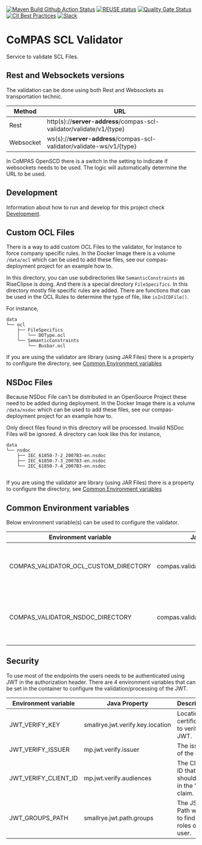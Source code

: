 <!--
SPDX-FileCopyrightText: 2022 Alliander N.V.

SPDX-License-Identifier: Apache-2.0
-->

[![Maven Build Github Action Status](<https://img.shields.io/github/workflow/status/com-pas/compas-scl-validator/Build%20Project?logo=GitHub>)](https://github.com/com-pas/compas-scl-validator/actions?query=workflow%3A%22Build+Project%22)
[![REUSE status](https://api.reuse.software/badge/github.com/com-pas/compas-scl-validator)](https://api.reuse.software/info/github.com/com-pas/compas-scl-validator)
[![Quality Gate Status](https://sonarcloud.io/api/project_badges/measure?project=com-pas_compas-scl-validator&metric=alert_status)](https://sonarcloud.io/dashboard?id=com-pas_compas-scl-validator)
[![CII Best Practices](https://bestpractices.coreinfrastructure.org/projects/5925/badge)](https://bestpractices.coreinfrastructure.org/projects/5925)
[![Slack](https://raw.githubusercontent.com/com-pas/compas-architecture/master/public/LFEnergy-slack.svg)](http://lfenergy.slack.com/)

# CoMPAS SCL Validator

Service to validate SCL Files.

## Rest and Websockets versions

The validation can be done using both Rest and Websockets as transportation technic.

| Method    | URL                                                                   |
|-----------|-----------------------------------------------------------------------|
| Rest      | http(s)://**server-address**/compas-scl-validator/validate/v1/{type}  |
| Websocket | ws(s)://**server-address**/compas-scl-validator/validate-ws/v1/{type} |

In CoMPAS OpenSCD there is a switch in the setting to indicate if websockets needs to be used. The logic will
automatically determine the URL to be used.

## Development

Information about how to run and develop for this project check [Development](DEVELOPMENT.md).

## Custom OCL Files

There is a way to add custom OCL Files to the validator, for instance to force company specific rules. In the Docker
Image there is a volume `/data/ocl` which can be used to add these files, see our compas-deployment project for an
example how to.

In this directory, you can use subdirectories like `SemanticConstraints` as RiseClipse is doing. And there is a special
directory `FileSpecifics`. In this directory mostly file specific rules are added. There are functions that can be used
in the OCL Rules to determine the type of file, like `isInICDFile()`.

For instance,

```
data
└── ocl
    ├── FileSpecifics
    │   └── DOType.ocl
    └── SemanticConstraints
        └── Busbar.ocl
```

If you are using the validator are library (using JAR Files) there is a property to configure the directory, see
[Common Environment variables](#common-environment-variables)

## NSDoc Files

Because NSDoc File can't be distributed in an OpenSource Project these need to be added during deployment. In the Docker
Image there is a volume `/data/nsdoc` which can be used to add these files, see our compas-deployment project for an
example how to.

Only direct files found in this directory will be processed. Invalid NSDoc Files will be ignored. A directory can look
like this for instance,

```
data
└── nsdoc
    ├── IEC_61850-7-2_2007B3-en.nsdoc
    ├── IEC_61850-7-3_2007B3-en.nsdoc
    └── IEC_61850-7-4_2007B3-en.nsdoc
    
```

If you are using the validator are library (using JAR Files) there is a property to configure the directory, see
[Common Environment variables](#common-environment-variables)

## Common Environment variables

Below environment variable(s) can be used to configure the validator.

| Environment variable                  | Java Property                         | Description                                                 | Example     |
|---------------------------------------|---------------------------------------|-------------------------------------------------------------|-------------|
| COMPAS_VALIDATOR_OCL_CUSTOM_DIRECTORY | compas.validator.ocl.custom.directory | Reference to a directory to load custom OCL Files           | /data/ocl   |
| COMPAS_VALIDATOR_NSDOC_DIRECTORY      | compas.validator.nsdoc.directory      | Reference to a directory where the NSDoc Files can be found | /data/nsdoc | 

## Security

To use most of the endpoints the users needs to be authenticated using JWT in the authorization header. There are 4
environment variables that can be set in the container to configure the validation/processing of the JWT.

| Environment variable | Java Property                    | Description                                        | Example                                                                |
|----------------------|----------------------------------|----------------------------------------------------|------------------------------------------------------------------------|
| JWT_VERIFY_KEY       | smallrye.jwt.verify.key.location | Location of certificates to verify the JWT.        | http://localhost:8089/auth/realms/compas/protocol/openid-connect/certs |
| JWT_VERIFY_ISSUER    | mp.jwt.verify.issuer             | The issuer of the JWT.                             | http://localhost:8089/auth/realms/compas                               |
| JWT_VERIFY_CLIENT_ID | mp.jwt.verify.audiences          | The Client ID that should be in the "aud" claim.   | scl-validator                                                          |
| JWT_GROUPS_PATH      | smallrye.jwt.path.groups         | The JSON Path where to find the roles of the user. | resource_access/scl-validator/roles                                    |
